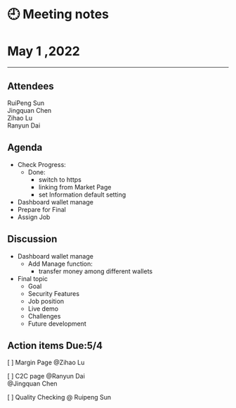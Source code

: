 # 🕘 Meeting notes

# May 1 ,2022

****
## Attendees

RuiPeng Sun  
Jingquan Chen  
Zihao Lu  
Ranyun Dai  


## Agenda
- Check Progress:
   - Done:
     - switch to https
     - linking from Market Page
     - set Information default setting 
- Dashboard wallet manage
- Prepare for Final 
- Assign Job


## Discussion
- Dashboard wallet manage
   - Add Manage function:
      - transfer money among different wallets
- Final topic
   - Goal
   - Security Features
   - Job position
   - Live demo
   - Challenges 
   - Future development



## Action items Due:5/4
[ ] Margin Page
 @Zihao Lu   

[ ]  C2C page 
@Ranyun Dai    
@Jingquan Chen

[ ]  Quality Checking
@ Ruipeng Sun   

